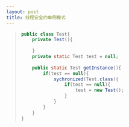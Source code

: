 ```yaml
---
layout: post
title: 线程安全的单例模式
---
```


> ```java
> public class Test{
>     private Test(){
>         
>     }
>     private static Test test = null;
>     
>     public static Test getInstance(){
>         if(test == null){
>             sychronized(Test.class){
>                 if(test == null){
>                     test = new Test();
>                 }
>             }
>         }
>     }
> }
> ```

